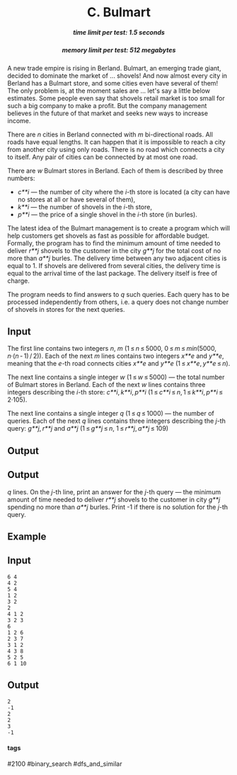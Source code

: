 <h1 style='text-align: center;'> C. Bulmart</h1>

<h5 style='text-align: center;'>time limit per test: 1.5 seconds</h5>
<h5 style='text-align: center;'>memory limit per test: 512 megabytes</h5>

A new trade empire is rising in Berland. Bulmart, an emerging trade giant, decided to dominate the market of ... shovels! And now almost every city in Berland has a Bulmart store, and some cities even have several of them! The only problem is, at the moment sales are ... let's say a little below estimates. Some people even say that shovels retail market is too small for such a big company to make a profit. But the company management believes in the future of that market and seeks new ways to increase income. 

There are *n* cities in Berland connected with *m* bi-directional roads. All roads have equal lengths. It can happen that it is impossible to reach a city from another city using only roads. There is no road which connects a city to itself. Any pair of cities can be connected by at most one road.

There are *w* Bulmart stores in Berland. Each of them is described by three numbers: 

* *c**i* — the number of city where the *i*-th store is located (a city can have no stores at all or have several of them),
* *k**i* — the number of shovels in the *i*-th store,
* *p**i* — the price of a single shovel in the *i*-th store (in burles).

The latest idea of the Bulmart management is to create a program which will help customers get shovels as fast as possible for affordable budget. Formally, the program has to find the minimum amount of time needed to deliver *r**j* shovels to the customer in the city *g**j* for the total cost of no more than *a**j* burles. The delivery time between any two adjacent cities is equal to 1. If shovels are delivered from several cities, the delivery time is equal to the arrival time of the last package. The delivery itself is free of charge.

The program needs to find answers to *q* such queries. Each query has to be processed independently from others, i.e. a query does not change number of shovels in stores for the next queries.

## Input

The first line contains two integers *n*, *m* (1 ≤ *n* ≤ 5000, 0 ≤ *m* ≤ *min*(5000, *n*·(*n* - 1) / 2)). Each of the next *m* lines contains two integers *x**e* and *y**e*, meaning that the *e*-th road connects cities *x**e* and *y**e* (1 ≤ *x**e*, *y**e* ≤ *n*).

The next line contains a single integer *w* (1 ≤ *w* ≤ 5000) — the total number of Bulmart stores in Berland. Each of the next *w* lines contains three integers describing the *i*-th store: *c**i*, *k**i*, *p**i* (1 ≤ *c**i* ≤ *n*, 1 ≤ *k**i*, *p**i* ≤ 2·105).

The next line contains a single integer *q* (1 ≤ *q* ≤ 1000) — the number of queries. Each of the next *q* lines contains three integers describing the *j*-th query: *g**j*, *r**j* and *a**j* (1 ≤ *g**j* ≤ *n*, 1 ≤ *r**j*, *a**j* ≤ 109)

## Output

## Output

 *q* lines. On the *j*-th line, print an answer for the *j*-th query — the minimum amount of time needed to deliver *r**j* shovels to the customer in city *g**j* spending no more than *a**j* burles. Print -1 if there is no solution for the *j*-th query.

## Example

## Input


```
6 4  
4 2  
5 4  
1 2  
3 2  
2  
4 1 2  
3 2 3  
6  
1 2 6  
2 3 7  
3 1 2  
4 3 8  
5 2 5  
6 1 10  

```
## Output


```
2  
-1  
2  
2  
3  
-1  

```


#### tags 

#2100 #binary_search #dfs_and_similar 